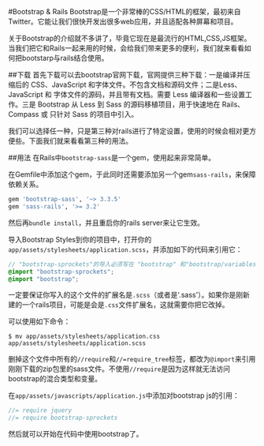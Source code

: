 #Bootstrap & Rails
Bootstrap是一个非常棒的CSS/HTML的框架，最初来自Twitter。它能让我们很快开发出很多web应用，并且适配各种屏幕和项目。

关于Bootstrap的介绍就不多讲了，毕竟它现在是最流行的HTML,CSS,JS框架。当我们把它和Rails一起来用的时候，会给我们带来更多的便利，我们就来看看如何把bootstarp与rails结合使用。

##下载
首先下载可以去bootstrap官网下载，官网提供三种下载：一是编译并压缩后的 CSS、JavaScript 和字体文件。不包含文档和源码文件；二是Less、JavaScript 和 字体文件的源码，并且带有文档。需要 Less 编译器和一些设置工作。三是 Bootstrap 从 Less 到 Sass 的源码移植项目，用于快速地在 Rails、Compass 或 只针对 Sass 的项目中引入。

我们可以选择任一种，只是第三种对rails进行了特定设置，使用的时候会相对更方便些。下面我们就来看看第三种的用法。

##用法
在Rails中`bootstrap-sass`是一个gem，使用起来非常简单。

在Gemfile中添加这个gem，于此同时还需要添加另一个gem`sass-rails`，来保障依赖关系。

```ruby
gem 'bootstrap-sass', '~> 3.3.5'
gem 'sass-rails', '>= 3.2'
```

然后再`bundle install`，并且重启你的rails server来让它生效。

导入Bootstrap Styles到你的项目中，打开你的`app/assets/stylesheets/application.scss`，并添加如下的代码来引用它：
```scss
// "bootstrap-sprockets"的导入必须写在 "bootstrap" 和"bootstrap/variables"之前
@import "bootstrap-sprockets";
@import "bootstrap";
```
一定要保证你写入的这个文件的扩展名是`.scss`（或者是'.sass'）。如果你是刚新建的一个rails项目，可能是会是`.css`文件扩展名，这就需要你把它改掉。

可以使用如下命令：
```console
$ mv app/assets/stylesheets/application.css app/assets/stylesheets/application.scss
```

删掉这个文件中所有的`//require`和`//=require_tree`标签，都改为`@import`来引用刚刚下载的zip包里的sass文件。不使用`//require`是因为这样就无法访问bootstrap的混合类型和变量。

在`app/assets/javascripts/application.js`中添加对bootstrap js的引用：

```js
//= require jquery
//= require bootstrap-sprockets
```

然后就可以开始在代码中使用bootstrap了。

